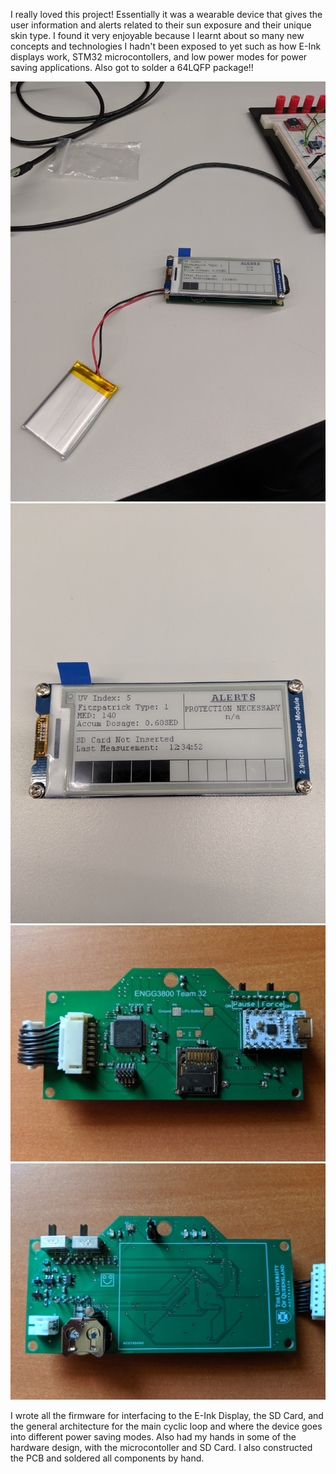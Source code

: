 I really loved this project! Essentially it was a wearable device that gives the user information and alerts related to their sun exposure and their unique skin type. I found it very enjoyable because I learnt about so many new concepts and technologies I hadn't been exposed to yet such as how E-Ink displays work, STM32 microcontollers, and low power modes for power saving applications. Also got to solder a 64LQFP package!!

<img src="https://github.com/jgarnierUQ/Wearable-UV-Sensor-Biomedical-Device/blob/main/pictures/UV1.jpg" alt="drawing" width="700"/>
<img src="https://github.com/jgarnierUQ/Wearable-UV-Sensor-Biomedical-Device/blob/main/pictures/UV4.jpg" alt="drawing" width="700"/>
<img src="https://github.com/jgarnierUQ/Wearable-UV-Sensor-Biomedical-Device/blob/main/pictures/UV2.jpg" alt="drawing" width="700"/>
<img src="https://github.com/jgarnierUQ/Wearable-UV-Sensor-Biomedical-Device/blob/main/pictures/UV3.jpg" alt="drawing" width="700"/>

I wrote all the firmware for interfacing to the E-Ink Display, the SD Card, and the general architecture for the main cyclic loop and where the device goes into different power saving modes. Also had my hands in some of the hardware design, with the microcontoller and SD Card. I also constructed the PCB and soldered all components by hand.
